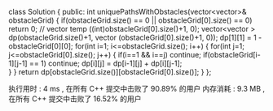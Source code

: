 class Solution {
public:
    int uniquePathsWithObstacles(vector<vector<int>>& obstacleGrid) {
        if(obstacleGrid.size() == 0 || obstacleGrid[0].size() == 0) return 0;
        // vector<int> temp ((int)obstacleGrid[0].size()+1, 0);
        vector<vector<long long> > dp(obstacleGrid.size()+1, vector<long long> (obstacleGrid[0].size()+1, 0));
        dp[1][1] = 1 - obstacleGrid[0][0];
        for(int i=1; i<=obstacleGrid.size(); i++)
        {
            for(int j=1; j<=obstacleGrid[0].size(); j++)
            {
                if(i==1 && i==j) continue;
                if(obstacleGrid[i-1][j-1] == 1) continue;
                dp[i][j] = dp[i-1][j] + dp[i][j-1];             
            }
        }
        return dp[obstacleGrid.size()][obstacleGrid[0].size()];
    }
};

执行用时 :
4 ms
, 在所有 C++ 提交中击败了
90.89%
的用户
内存消耗 :
9.3 MB
, 在所有 C++ 提交中击败了
16.52%
的用户
